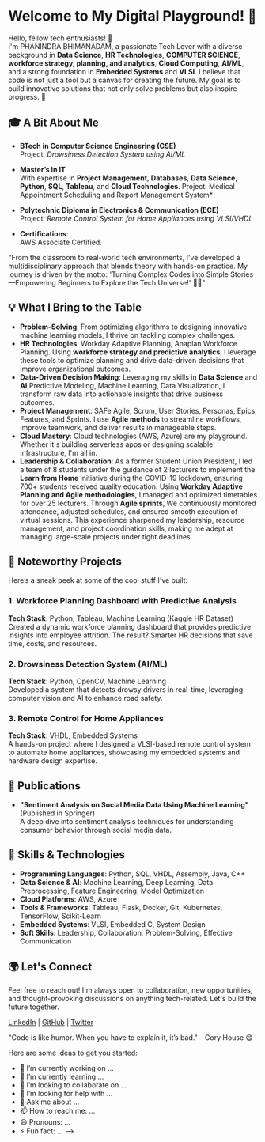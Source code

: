 # Welcome to My Digital Playground! 🌟

Hello, fellow tech enthusiasts! 👋  
I'm PHANINDRA BHIMANADAM, a passionate Tech Lover with a diverse background in **Data Science**, **HR Technologies**, **COMPUTER SCIENCE**, **workforce strategy, planning, and analytics**, **Cloud Computing**, **AI/ML**, and a strong foundation in **Embedded Systems** and **VLSI**. I believe that code is not just a tool but a canvas for creating the future. My goal is to build innovative solutions that not only solve problems but also inspire progress. 🚀

## 🎓 A Bit About Me

- **BTech in Computer Science Engineering (CSE)**  
  Project: *Drowsiness Detection System using AI/ML*  
- **Master’s in IT**  
  With expertise in **Project Management**, **Databases**, **Data Science**, **Python**, **SQL**, **Tableau**, and **Cloud Technologies**.
  Project: Medical Appointment Scheduling and Report Management System*
  
- **Polytechnic Diploma in Electronics & Communication (ECE)**  
  Project: *Remote Control System for Home Appliances using VLSI/VHDL*  
- **Certifications**:  
  AWS Associate Certified.
  
"From the classroom to real-world tech environments, I’ve developed a multidisciplinary approach that blends theory with hands-on practice. My journey is driven by the motto: 'Turning Complex Codes into Simple Stories—Empowering Beginners to Explore the Tech Universe!' 🚀✨"

## 💡 What I Bring to the Table

- **Problem-Solving**: From optimizing algorithms to designing innovative machine learning models, I thrive on tackling complex challenges.
- **HR Technologies**: Workday Adaptive Planning, Anaplan Workforce Planning. Using **workforce strategy and predictive analytics**, I leverage these tools to optimize planning and drive data-driven decisions that improve organizational outcomes.
- **Data-Driven Decision Making**: Leveraging my skills in **Data Science** and **AI**,Predictive Modeling, Machine Learning, Data Visualization, I transform raw data into actionable insights that drive business outcomes.
- **Project Management**: SAFe Agile, Scrum, User Stories, Personas, Epics, Features, and Sprints. I use **Agile methods** to streamline workflows, improve teamwork, and deliver results in manageable steps. 
- **Cloud Mastery**: Cloud technologies (AWS, Azure) are my playground. Whether it's building serverless apps or designing scalable infrastructure, I'm all in.
- **Leadership & Collaboration**: As a former Student Union President, I led a team of 8 students under the guidance of 2 lecturers to implement the **Learn from Home** initiative during the COVID-19 lockdown, ensuring 700+ students received quality education. Using **Workday Adaptive Planning and Agile methodologies**, I managed and optimized timetables for over 25 lecturers. Through **Agile sprints**, We continuously monitored attendance, adjusted schedules, and ensured smooth execution of virtual sessions. This experience sharpened my leadership, resource management, and project coordination skills, making me adept at managing large-scale projects under tight deadlines.

## 🚀 Noteworthy Projects

Here’s a sneak peek at some of the cool stuff I've built:

### **1. Workforce Planning Dashboard with Predictive Analysis**  
**Tech Stack**: Python, Tableau, Machine Learning (Kaggle HR Dataset)  
Created a dynamic workforce planning dashboard that provides predictive insights into employee attrition. The result? Smarter HR decisions that save time, costs, and resources.

### **2. Drowsiness Detection System (AI/ML)**  
**Tech Stack**: Python, OpenCV, Machine Learning  
Developed a system that detects drowsy drivers in real-time, leveraging computer vision and AI to enhance road safety.

### **3. Remote Control for Home Appliances**  
**Tech Stack**: VHDL, Embedded Systems  
A hands-on project where I designed a VLSI-based remote control system to automate home appliances, showcasing my embedded systems and hardware design expertise.

## 📰 Publications

- **"Sentiment Analysis on Social Media Data Using Machine Learning"** (Published in Springer)  
  A deep dive into sentiment analysis techniques for understanding consumer behavior through social media data.  

## 🔧 Skills & Technologies

- **Programming Languages**: Python, SQL, VHDL, Assembly, Java, C++
- **Data Science & AI**: Machine Learning, Deep Learning, Data Preprocessing, Feature Engineering, Model Optimization
- **Cloud Platforms**: AWS, Azure
- **Tools & Frameworks**: Tableau, Flask, Docker, Git, Kubernetes, TensorFlow, Scikit-Learn
- **Embedded Systems**: VLSI, Embedded C, System Design
- **Soft Skills**: Leadership, Collaboration, Problem-Solving, Effective Communication

## 🌍 Let's Connect

Feel free to reach out! I'm always open to collaboration, new opportunities, and thought-provoking discussions on anything tech-related. Let's build the future together.  

[LinkedIn](#) | [GitHub](#) | [Twitter](#)

"Code is like humor. When you have to explain it, it’s bad." – Cory House 😄


Here are some ideas to get you started:

- 🔭 I’m currently working on ...
- 🌱 I’m currently learning ...
- 👯 I’m looking to collaborate on ...
- 🤔 I’m looking for help with ...
- 💬 Ask me about ...
- 📫 How to reach me: ...
- 😄 Pronouns: ...
- ⚡ Fun fact: ...
-->
